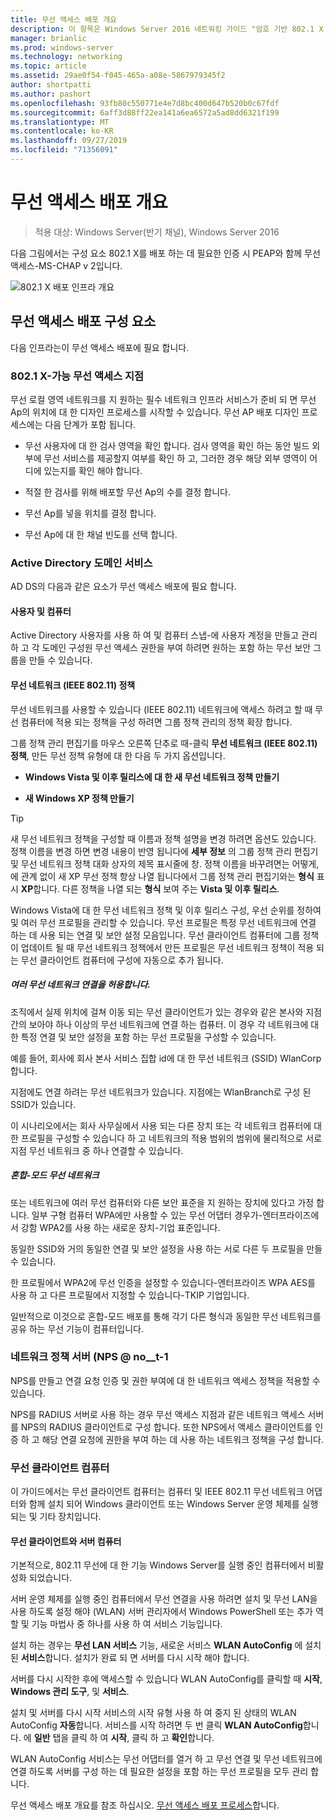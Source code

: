 ```yaml
---
title: 무선 액세스 배포 개요
description: 이 항목은 Windows Server 2016 네트워킹 가이드 "암호 기반 802.1 X 인증 된 무선 액세스 배포"의 일부입니다.
manager: brianlic
ms.prod: windows-server
ms.technology: networking
ms.topic: article
ms.assetid: 29ae0f54-f045-465a-a08e-5867979345f2
author: shortpatti
ms.author: pashort
ms.openlocfilehash: 93fb80c550771e4e7d8bc400d647b520b0c67fdf
ms.sourcegitcommit: 6aff3d88ff22ea141a6ea6572a5ad8dd6321f199
ms.translationtype: MT
ms.contentlocale: ko-KR
ms.lasthandoff: 09/27/2019
ms.locfileid: "71356091"
---
```

# <a name="wireless-access-deployment-overview"></a>무선 액세스 배포 개요

>적용 대상: Windows Server(반기 채널), Windows Server 2016

다음 그림에서는 구성 요소 802.1 X를 배포 하는 데 필요한 인증 시 PEAP와 함께 무선 액세스\-MS\-CHAP v 2입니다.  

![802.1 X 배포 인프라 개요](../../../media/8021X-Deploy-Overview/8021X-Deploy-Overview.jpg)

## <a name="wireless-access-deployment-components"></a>무선 액세스 배포 구성 요소
다음 인프라는이 무선 액세스 배포에 필요 합니다.

### <a name="8021x-capable-wireless-access-points"></a>802.1 X\-가능 무선 액세스 지점
무선 로컬 영역 네트워크를 지 원하는 필수 네트워크 인프라 서비스가 준비 되 면 무선 Ap의 위치에 대 한 디자인 프로세스를 시작할 수 있습니다. 무선 AP 배포 디자인 프로세스에는 다음 단계가 포함 됩니다.

- 무선 사용자에 대 한 검사 영역을 확인 합니다. 검사 영역을 확인 하는 동안 빌드 외부에 무선 서비스를 제공할지 여부를 확인 하 고, 그러한 경우 해당 외부 영역이 어디에 있는지를 확인 해야 합니다.

- 적절 한 검사를 위해 배포할 무선 Ap의 수를 결정 합니다.

- 무선 Ap를 넣을 위치를 결정 합니다.

- 무선 Ap에 대 한 채널 빈도를 선택 합니다.

### <a name="active-directory-domain-services"></a>Active Directory 도메인 서비스
AD DS의 다음과 같은 요소가 무선 액세스 배포에 필요 합니다.

#### <a name="users-and-computers"></a>사용자 및 컴퓨터

Active Directory 사용자를 사용 하 여 및 컴퓨터 스냅\-에 사용자 계정을 만들고 관리 하 고 각 도메인 구성원 무선 액세스 권한을 부여 하려면 원하는 포함 하는 무선 보안 그룹을 만들 수 있습니다.

#### <a name="wireless-network-ieee-80211-policies"></a>무선 네트워크 \(IEEE 802.11\) 정책

무선 네트워크를 사용할 수 있습니다 \(IEEE 802.11\) 네트워크에 액세스 하려고 할 때 무선 컴퓨터에 적용 되는 정책을 구성 하려면 그룹 정책 관리의 정책 확장 합니다.

그룹 정책 관리 편집기를 마우스 오른쪽 단추로 때\-클릭 **무선 네트워크 \(IEEE 802.11\) 정책**, 만든 무선 정책 유형에 대 한 다음 두 가지 옵션입니다.

- **Windows Vista 및 이후 릴리스에 대 한 새 무선 네트워크 정책 만들기**

- **새 Windows XP 정책 만들기**

>[!TIP]
>새 무선 네트워크 정책을 구성할 때 이름과 정책 설명을 변경 하려면 옵션도 있습니다. 정책 이름을 변경 하면 변경 내용이 반영 됩니다에 **세부 정보** 의 그룹 정책 관리 편집기 및 무선 네트워크 정책 대화 상자의 제목 표시줄에 창. 정책 이름을 바꾸려면는 어떻게,에 관계 없이 새 XP 무선 정책 항상 나열 됩니다에서 그룹 정책 관리 편집기와는 **형식** 표시 **XP**합니다. 다른 정책을 나열 되는 **형식** 보여 주는 **Vista 및 이후 릴리스**.  

Windows Vista에 대 한 무선 네트워크 정책 및 이후 릴리스 구성, 우선 순위를 정하여 및 여러 무선 프로필을 관리할 수 있습니다. 무선 프로필은 특정 무선 네트워크에 연결 하는 데 사용 되는 연결 및 보안 설정 모음입니다. 무선 클라이언트 컴퓨터에 그룹 정책이 업데이트 될 때 무선 네트워크 정책에서 만든 프로필은 무선 네트워크 정책이 적용 되는 무선 클라이언트 컴퓨터에 구성에 자동으로 추가 됩니다.

##### <a name="allowing-connections-to-multiple-wireless-networks"></a>여러 무선 네트워크 연결을 허용합니다.

조직에서 실제 위치에 걸쳐 이동 되는 무선 클라이언트가 있는 경우와 같은 본사와 지점 간의 보아야 하나 이상의 무선 네트워크에 연결 하는 컴퓨터. 이 경우 각 네트워크에 대 한 특정 연결 및 보안 설정을 포함 하는 무선 프로필을 구성할 수 있습니다.

예를 들어, 회사에 회사 본사 서비스 집합 id에 대 한 무선 네트워크 \(SSID\) WlanCorp 합니다.

지점에도 연결 하려는 무선 네트워크가 있습니다. 지점에는 WlanBranch로 구성 된 SSID가 있습니다.

이 시나리오에서는 회사 사무실에서 사용 되는 다른 장치 또는 각 네트워크 컴퓨터에 대 한 프로필을 구성할 수 있습니다 하 고 네트워크의 적용 범위의 범위에 물리적으로 서로 지점 무선 네트워크 중 하나 연결할 수 있습니다.

##### <a name="mixed-mode-wireless-networks"></a>혼합\-모드 무선 네트워크

또는 네트워크에 여러 무선 컴퓨터와 다른 보안 표준을 지 원하는 장치에 있다고 가정 합니다. 일부 구형 컴퓨터 WPA에만 사용할 수 있는 무선 어댑터 경우가\-엔터프라이즈에서 강함 WPA2를 사용 하는 새로운 장치\-기업 표준입니다.

동일한 SSID와 거의 동일한 연결 및 보안 설정을 사용 하는 서로 다른 두 프로필을 만들 수 있습니다.

한 프로필에서 WPA2에 무선 인증을 설정할 수 있습니다\-엔터프라이즈 WPA AES를 사용 하 고 다른 프로필에서 지정할 수 있습니다\-TKIP 기업입니다.

일반적으로 이것으로 혼합\-모드 배포를 통해 각기 다른 형식과 동일한 무선 네트워크를 공유 하는 무선 기능이 컴퓨터입니다.

### <a name="network-policy-server-nps"></a>네트워크 정책 서버 \(NPS @ no__t-1
NPS를 만들고 연결 요청 인증 및 권한 부여에 대 한 네트워크 액세스 정책을 적용할 수 있습니다.

NPS를 RADIUS 서버로 사용 하는 경우 무선 액세스 지점과 같은 네트워크 액세스 서버를 NPS의 RADIUS 클라이언트로 구성 합니다. 또한 NPS에서 액세스 클라이언트를 인증 하 고 해당 연결 요청에 권한을 부여 하는 데 사용 하는 네트워크 정책을 구성 합니다.  

### <a name="wireless-client-computers"></a>무선 클라이언트 컴퓨터
이 가이드에서는 무선 클라이언트 컴퓨터는 컴퓨터 및 IEEE 802.11 무선 네트워크 어댑터와 함께 설치 되어 Windows 클라이언트 또는 Windows Server 운영 체제를 실행 되는 및 기타 장치입니다.

#### <a name="server-computers-as-wireless-clients"></a>무선 클라이언트와 서버 컴퓨터

기본적으로, 802.11 무선에 대 한 기능 Windows Server를 실행 중인 컴퓨터에서 비활성화 되었습니다.

서버 운영 체제를 실행 중인 컴퓨터에서 무선 연결을 사용 하려면 설치 및 무선 LAN을 사용 하도록 설정 해야 \(WLAN\) 서버 관리자에서 Windows PowerShell 또는 추가 역할 및 기능 마법사 중 하나를 사용 하 여 서비스 기능입니다.

설치 하는 경우는 **무선 LAN 서비스** 기능, 새로운 서비스 **WLAN AutoConfig** 에 설치 된 **서비스**합니다. 설치가 완료 되 면 서버를 다시 시작 해야 합니다.

서버를 다시 시작한 후에 액세스할 수 있습니다 WLAN AutoConfig를 클릭할 때 **시작**, **Windows 관리 도구**, 및 **서비스**.

설치 및 서버를 다시 시작 서비스의 시작 유형 사용 하 여 중지 된 상태의 WLAN AutoConfig **자동**합니다. 서비스를 시작 하려면 두 번 클릭 **WLAN AutoConfig**합니다. 에 **일반** 탭을 클릭 하 여 **시작**, 클릭 하 고 **확인**합니다.

WLAN AutoConfig 서비스는 무선 어댑터를 열거 하 고 무선 연결 및 무선 네트워크에 연결 하도록 서버를 구성 하는 데 필요한 설정을 포함 하는 무선 프로필을 모두 관리 합니다.

무선 액세스 배포 개요를 참조 하십시오. [무선 액세스 배포 프로세스](c-wireless-access-deploy-process.md)합니다.
